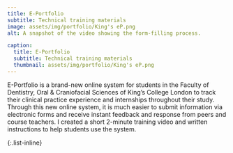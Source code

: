 ```yaml
---
title: E-Portfolio
subtitle: Technical training materials
image: assets/img/portfolio/King's eP.png
alt: A snapshot of the video showing the form-filling process.

caption:
  title: E-Portfolio
  subtitle: Technical training materials
  thumbnail: assets/img/portfolio/King's eP.png
---
```

E-Portfolio is a brand-new online system for students in the Faculty of Dentistry, Oral & Craniofacial Sciences of King’s College London to track their clinical practice experience and internships throughout their study. Through this new online system, it is much easier to submit information via electronic forms and receive instant feedback and response from peers and course teachers. I created a short 2-minute training video and written instructions to help students use the system.


{:.list-inline}
